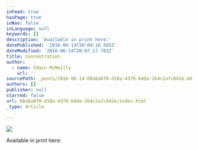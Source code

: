 ```yaml
---
inFeed: true
hasPage: true
inNav: false
inLanguage: null
keywords: []
description: 'Available in print here:'
datePublished: '2016-06-14T20:09:16.565Z'
dateModified: '2016-06-14T20:07:17.702Z'
title: Concentration
author:
  - name: Edain McNeilly
    url: ''
sourcePath: _posts/2016-06-14-68a8a0f0-d10a-4370-bdda-264c2a7c842e.md
authors: []
publisher: null
starred: false
url: 68a8a0f0-d10a-4370-bdda-264c2a7c842e/index.html
_type: Article

---
```

![](https://the-grid-user-content.s3-us-west-2.amazonaws.com/ea7d8d4d-2fca-4b4c-b57a-2a975cb520fd.jpg)

Available in print here: